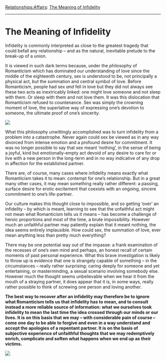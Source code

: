 [Relationships:](https://www.theschooloflife.com/thebookoflife/category/relationships/)[Affairs](https://www.theschooloflife.com/thebookoflife/category/relationships/affairs/): [The Meaning of Infidelity](https://www.theschooloflife.com/thebookoflife/the-meaning-of-infidelity/)

* * *

# The Meaning of Infidelity

Infidelity is commonly interpreted as close to the greatest tragedy that could befall any relationship – and as the natural, inevitable prelude to the break-up of a union.

It is viewed in such dark terms because, under the philosophy of Romanticism which has dominated our understanding of love since the middle of the eighteenth century, sex is understood to be, not principally a physical act, but the summation and central symbol of love. Before Romanticism, people had sex _and_ fell in love but they did not always see these two acts as inextricably linked: one might love someone and not sleep with them. Or sleep with them and not love them. It was this dislocation that Romanticism refused to countenance. Sex was simply the crowning moment of love, the superlative way of expressing one’s devotion to someone, the ultimate proof of one’s sincerity.

![](https://images-na.ssl-images-amazon.com/images/M/MV5BZjIxNTdkMTUtOGNlNi00NWI5LTlkMjQtMDkwOWJhNDRmNTYxXkEyXkFqcGdeQXVyNjQ2NDA2ODM@._V1_.jpg)

What this philosophy unwittingly accomplished was to turn infidelity from a problem into a catastrophe. Never again could sex be viewed as in any way divorced from intense emotion and a profound desire for commitment. It was no longer possible to say that sex meant ‘nothing’, in the sense of being a joyful, kind but emotionally-empty act devoid of any desire to care for or live with a new person in the long-term and in no way indicative of any drop in affection for the established partner.

There are, of course, many cases where infidelity means exactly what Romanticism takes it to mean: contempt for one’s relationship. But in a great many other cases, it may mean something really rather different: a passing, surface desire for erotic excitement that coexists with an ongoing, sincere commitment to one’s life-partner.

Our culture makes this thought close to impossible, and so getting ‘over’ an infidelity – by which is meant, learning to see that the unfaithful act might not mean what Romanticism tells us it means – has become a challenge of heroic proportions and most of the time, a brute impossibility. However much an unfaithful partner may patiently explain that it meant nothing, the idea seems entirely implausible. How could sex, the summation of love, ever mean anything less than pretty much everything?

There may be one potential way out of the impasse: a frank examination of the recesses of one’s own mind and perhaps, an honest recall of certain moments of past personal experience. What this brave investigation is likely to throw up is evidence that one is strangely capable of something – in the circumstances – really rather surprising: caring deeply for someone and yet entertaining, or masterminding, a sexual scenario involving somebody else. However much the thought seems unbelievable when we hear it from the mouth of a straying partner, it does appear that it is, in some ways, really rather possible to think of screwing one person and loving another.

**The best way to recover after an infidelity may therefore be to ignore what Romanticism tells us that infidelity has to mean, and to consult instead a more reliable source of information: what we ourselves took infidelity to mean the last time the idea crossed through our minds or our lives. It is on this basis that we may – with considerable pain of course – come one day to be able to forgive and even in a way understand and accept the apologies of a repentant partner. It is on the basis of subjective experience of unfaithful thoughts that we may redemptively enrich, complicate and soften what happens when we end up as their victims.**

[![](https://img.youtube.com/vi/oLq1ktogxn4/0.jpg)](https://www.youtube.com/embed/oLq1ktogxn4?ecver=2 '')

